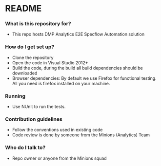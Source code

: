 # README #

### What is this repository for? ###

* This repo hosts DMP Analytics E2E Specflow Automation solution

### How do I get set up? ###

* Clone the repository
* Open the code in Visual Studio 2012+
* Build the code, during the build all build dependencies should be downloaded
* Browser dependencies: By default we use Firefox for functional testing. All you need is firefox installed on your machine.

### Running ###

* Use NUnit to run the tests.

### Contribution guidelines ###

* Follow the conventions used in existing code
* Code review is done by someone from the Minions (Analytics) Team

### Who do I talk to? ###

* Repo owner or anyone from the Minions squad
